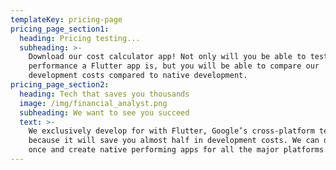 ```yaml
---
templateKey: pricing-page
pricing_page_section1:
  heading: Pricing testing...
  subheading: >-
    Download our cost calculator app! Not only will you be able to test out
    performance a Flutter app is, but you will be able to compare our
    development costs compared to native development.
pricing_page_section2:
  heading: Tech that saves you thousands
  image: /img/financial_analyst.png
  subheading: We want to see you succeed
  text: >-
    We exclusively develop for with Flutter, Google’s cross-platform technology
    because it will save you almost half in development costs. We can develop
    once and create native performing apps for all the major platforms.
---
```


